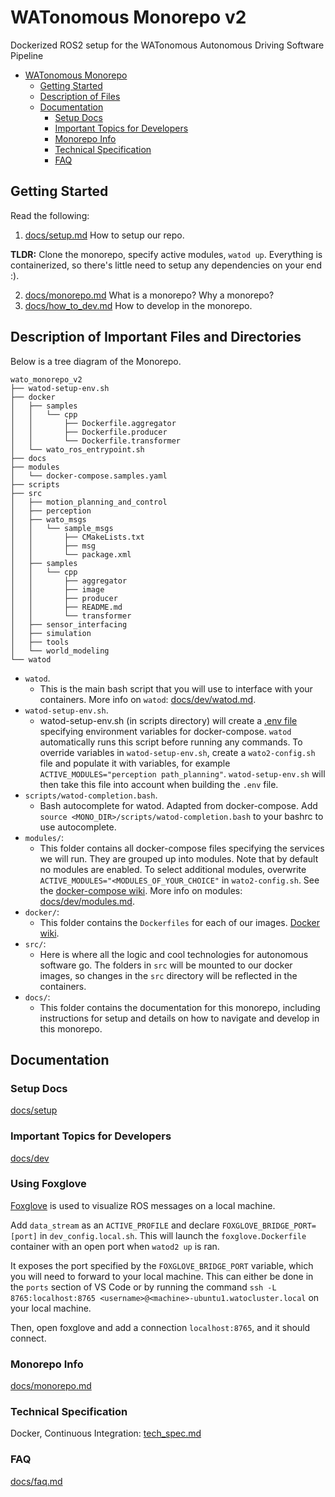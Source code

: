 # WATonomous Monorepo v2

Dockerized ROS2 setup for the WATonomous Autonomous Driving Software Pipeline

- [WATonomous Monorepo](#watonomous-monorepo)
  - [Getting Started](#getting-started)
  - [Description of Files](#description-of-files)
  - [Documentation](#documentation)
    - [Setup Docs](#setup-docs)
    - [Important Topics for Developers](#important-topics-for-developers)
    - [Monorepo Info](#monorepo-info)
    - [Technical Specification](#technical-specification)
    - [FAQ](#faq)

## Getting Started
Read the following:
1. [docs/setup.md](docs/setup/setup.md) How to setup our repo. 

**TLDR:** Clone the monorepo, specify active modules, `watod up`. Everything is containerized, so there's little need to setup any dependencies on your end :).

2. [docs/monorepo.md](docs/monorepo.md) What is a monorepo? Why a monorepo?
3. [docs/how_to_dev.md](docs/dev/how_to_dev.md) How to develop in the monorepo.

## Description of Important Files and Directories

Below is a tree diagram of the Monorepo.

```
wato_monorepo_v2
├── watod-setup-env.sh
├── docker
│   ├── samples
│   │   └── cpp
│   │       ├── Dockerfile.aggregator
│   │       ├── Dockerfile.producer
│   │       └── Dockerfile.transformer
│   └── wato_ros_entrypoint.sh
├── docs
├── modules
│   └── docker-compose.samples.yaml
├── scripts
├── src
│   ├── motion_planning_and_control
│   ├── perception
│   ├── wato_msgs
│   │   └── sample_msgs
│   │       ├── CMakeLists.txt
│   │       ├── msg
│   │       └── package.xml
│   ├── samples
│   │   └── cpp
│   │       ├── aggregator
│   │       ├── image
│   │       ├── producer
│   │       ├── README.md
│   │       └── transformer
│   ├── sensor_interfacing
│   ├── simulation
│   ├── tools
│   └── world_modeling
└── watod
```


- `watod`. 
  - This is the main bash script that you will use to interface with your containers. More info on `watod`: [docs/dev/watod.md](docs/dev/watod.md).
- `watod-setup-env.sh`. 
  - watod-setup-env.sh (in scripts directory) will create a [.env file](https://docs.docker.com/compose/env-file/) specifying environment variables for docker-compose. `watod` automatically runs this script before running any commands. To override variables in `watod-setup-env.sh`, create a `wato2-config.sh` file and populate it with variables, for example `ACTIVE_MODULES="perception path_planning"`. `watod-setup-env.sh` will then take this file into account when building the `.env` file.
- `scripts/watod-completion.bash`.
  - Bash autocomplete for watod. Adapted from docker-compose. Add `source <MONO_DIR>/scripts/watod-completion.bash` to your bashrc to use autocomplete.
- `modules/`: 
  - This folder contains all docker-compose files specifying the services we will run. They are grouped up into modules. Note that by default no modules are enabled. To select additional modules, overwrite `ACTIVE_MODULES="<MODULES_OF_YOUR_CHOICE"` in `wato2-config.sh`. See the [docker-compose wiki](https://docs.docker.com/compose/extends/). More info on modules: [docs/dev/modules.md](docs/dev/modules.md).
- `docker/`: 
  - This folder contains the `Dockerfiles` for each of our images. [Docker wiki](https://docs.docker.com/engine/reference/builder/).
- `src/`: 
  - Here is where all the logic and cool technologies for autonomous software go. The folders in `src` will be mounted to our docker images, so changes in the `src` directory will be reflected in the containers. 
- `docs/`:
  - This folder contains the documentation for this monorepo, including instructions for setup and details on how to navigate and develop in this monorepo.

## Documentation

### Setup Docs
[docs/setup](docs/setup)

### Important Topics for Developers
[docs/dev](docs/dev)

### Using Foxglove
[Foxglove](https://foxglove.dev/) is used to visualize ROS messages on a local machine.

Add `data_stream` as an `ACTIVE_PROFILE` and declare `FOXGLOVE_BRIDGE_PORT=[port]` in `dev_config.local.sh`. This will launch the `foxglove.Dockerfile` container with an open port when `watod2 up` is ran. 

It exposes the port specified by the `FOXGLOVE_BRIDGE_PORT` variable, which you will need to forward to your local machine. This can either be done in the `ports` section of VS Code or by running the command `ssh -L 8765:localhost:8765 <username>@<machine>-ubuntu1.watocluster.local` on your local machine.

Then, open foxglove and add a connection `localhost:8765`, and it should connect.

### Monorepo Info
[docs/monorepo.md](docs/monorepo.md)

### Technical Specification 
Docker, Continuous Integration: [tech_spec.md](docs/tech_spec.md)

### FAQ
[docs/faq.md](docs/faq.md)